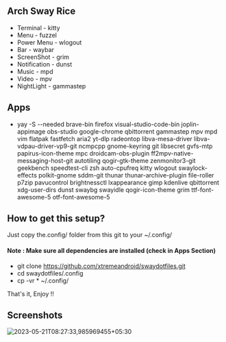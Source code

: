 ## Arch Sway Rice
* Terminal - kitty
* Menu - fuzzel
* Power Menu - wlogout
* Bar - waybar
* ScreenShot - grim
* Notification - dunst
* Music - mpd
* Video - mpv
* NightLight - gammastep

## Apps

* yay -S --needed brave-bin firefox visual-studio-code-bin joplin-appimage obs-studio google-chrome qbittorrent gammastep mpv mpd vim flatpak fastfetch aria2 yt-dlp radeontop libva-mesa-driver libva-vdpau-driver-vp9-git ncmpcpp gnome-keyring git libsecret gvfs-mtp papirus-icon-theme mpc droidcam-obs-plugin ff2mpv-native-messaging-host-git autotiling qogir-gtk-theme zenmonitor3-git geekbench speedtest-cli zsh auto-cpufreq kitty wlogout swaylock-effects polkit-gnome sddm-git thunar thunar-archive-plugin file-roller p7zip pavucontrol brightnessctl lxappearance gimp kdenlive qbittorrent xdg-user-dirs dunst swaybg swayidle qogir-icon-theme grim ttf-font-awesome-5 otf-font-awesome-5

## How to get this setup?
Just copy the.config/ folder from this git to your ~/.config/

#### Note : Make sure all dependencies are installed (check in Apps Section)

* git clone https://github.com/xtremeandroid/swaydotfiles.git
* cd swaydotfiles/.config
* cp -vr * ~/.config/

That's it, Enjoy !!


## Screenshots
![2023-05-21T08:27:33,985969455+05:30](https://github.com/xtremeandroid/swaydotfiles/assets/62198074/c8b78bba-3d22-4868-945a-94e83dd96d0b)

